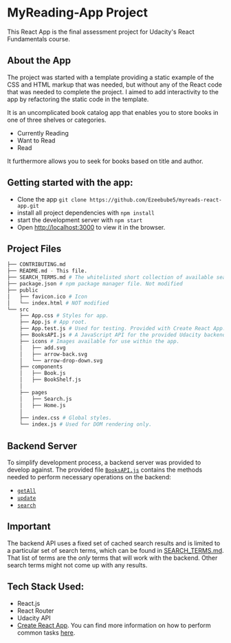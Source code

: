 # MyReading-App Project

This React App is the final assessment project for Udacity's React Fundamentals course. 

## About the App
The project was started with a template providing a static example of the CSS and HTML markup that was needed, but without any of the React code that was needed to complete the project. I aimed to add interactivity to the app by refactoring the static code in the template.

It is an uncomplicated book catalog app that enables you to store books in one of three shelves or categories.

* Currently Reading
* Want to Read
* Read

It furthermore allows you to seek for books based on title and author.

## Getting started with the app:

* Clone the app `git clone https://github.com/Ezeebube5/myreads-react-app.git`
* install all project dependencies with `npm install`
* start the development server with `npm start`
* Open [http://localhost:3000](http://localhost:3000) to view it in the browser.

## Project Files
```bash
├── CONTRIBUTING.md
├── README.md - This file.
├── SEARCH_TERMS.md # The whitelisted short collection of available search terms for use with the app.
├── package.json # npm package manager file. Not modified
├── public
│   ├── favicon.ico # Icon
│   └── index.html # NOT modified
└── src
    ├── App.css # Styles for app.
    ├── App.js # App root. 
    ├── App.test.js # Used for testing. Provided with Create React App. Testing was encouraged, but not required.
    ├── BooksAPI.js # A JavaScript API for the provided Udacity backend. Instructions for the methods are below.
    ├── icons # Images available for use within the app.
    │   ├── add.svg
    │   ├── arrow-back.svg
    │   └── arrow-drop-down.svg
    ├── components 
    │   ├── Book.js
    │   ├── BookShelf.js
    │  
    ├── pages 
    │   ├── Search.js
    │   ├── Home.js
    │   
    ├── index.css # Global styles.
    └── index.js # Used for DOM rendering only.
```


## Backend Server

To simplify development process, a backend server was provided to develop against. The provided file [`BooksAPI.js`](src/BooksAPI.js) contains the methods needed to perform necessary operations on the backend:

* [`getAll`](#getall)
* [`update`](#update)
* [`search`](#search)


## Important
The backend API uses a fixed set of cached search results and is limited to a particular set of search terms, which can be found in [SEARCH_TERMS.md](SEARCH_TERMS.md). That list of terms are the _only_ terms that will work with the backend. Other search terms might not come up with any results.

## Tech Stack Used:
* React.js
* React Router
* Udacity API
* [Create React App](https://github.com/facebookincubator/create-react-app). You can find more information on how to perform common tasks [here](https://github.com/facebookincubator/create-react-app/blob/master/packages/react-scripts/template/README.md).

